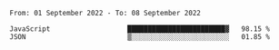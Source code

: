 <!--START_SECTION:waka-->

```text
From: 01 September 2022 - To: 08 September 2022

JavaScript                   ████████████████████████▓   98.15 %
JSON                         ▒░░░░░░░░░░░░░░░░░░░░░░░░   01.85 %
```

<!--END_SECTION:waka-->

